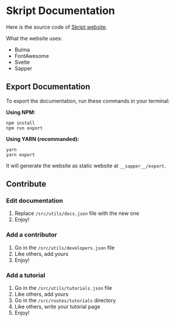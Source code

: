 # Skript Documentation

Here is the source code of [Skript website](https://skriptlang.github.io/Skript/).

What the website uses:

 * Bulma
 * FontAwesome
 * Svelte
 * Sapper

## Export Documentation

To export the documentation, run these commands in your terminal:

**Using NPM:**

```
npm install
npm run export
```

**Using YARN (recommanded):**

```
yarn
yarn export
```

It will generate the website as static website at ``__sapper__/export``.

## Contribute

### Edit documentation

 1. Replace ``/src/utils/docs.json`` file with the new one
 2. Enjoy!

### Add a contributor

 1. Go in the ``/src/utils/developers.json`` file
 2. Like others, add yours
 3. Enjoy!

### Add a tutorial

 1. Go in the ``/src/utils/tutorials.json`` file
 2. Like others, add yours
 3. Go in the ``/src/routes/tutorials`` directory
 4. Like others, write your tutorial page
 5. Enjoy!